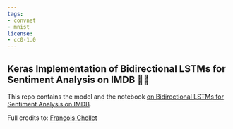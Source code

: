 ```yaml
---
tags:
- convnet
- mnist
license:
- cc0-1.0
---
```


## Keras Implementation of Bidirectional LSTMs for Sentiment Analysis on IMDB 🍿🎥 

This repo contains the model and the notebook [on Bidirectional LSTMs for Sentiment Analysis on IMDB](https://keras.io/examples/nlp/bidirectional_lstm_imdb/).

Full credits to: [François Chollet](https://github.com/fchollet)
